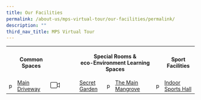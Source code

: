 ```yaml
---
title: Our Facilities
permalink: /about-us/mps-virtual-tour/our-facilities/permalink/
description: ""
third_nav_title: MPS Virtual Tour
---
```

<table style="width:100%">
  <tr>
		<th></th>
		<th>Common Spaces</th>
		<th></th>
    <th colspan="4"><p align = "center">Special Rooms & <br>eco-Environment Learning Spaces</p></th>
		<th></th>
    <th>Sport Facilities</th>
  </tr>
  <tr>
    <td>p</td>
		<td><a href = "https://photos.google.com/share/AF1QipPLor48tf09MERr6KE1aIKiIYpKg4qGTSVlwH62obbQP-FyEsDhBu0G2Mu-eRIkew/photo/AF1QipOJFiVITfMrmCU3dUj2T6E8VyNQYjxJzuZojB4M?key=ODdfM2VYeWd4TmlSMkpJM2hkVENVaTN3Q2FoVXV3">Main Driveway<br></a></td>
		<td><img src="/images/About%20As/Virtual%20Tour/camera.jpg" style="width: 40%; height: 50%"/></td>
		<td><a href = "https://photos.google.com/share/AF1QipPUw3RQfWy4pwbOGX3jBLjm5k_hEd9XOmQaamTwUKTj2fPR_dNVXWtlLsWQQzq7aQ/photo/AF1QipPzpXs5-aQRh9tgdEZwrs9zahVVrS9y6cZBB-zz?key=dWNpYndLUEV4N0FCeUxQQVdqNFNzWnNTdDhqRmZR">Secret Garden</a></td>
		<td>p</td>
		<td><a href = "https://photos.google.com/share/AF1QipPhDKUFIWMvBwOHzYP8uDFerX1ma_87ZKnE4XGaal4BzpQsu81QKwSGX7gjuy6hyg/photo/AF1QipMPQYzcYvPc_sMQdCOZR8sd2jAjLO9ka-co0QUn?key=Q1ZzcFpBanJjdWt1VmpqTnA5YmZPUnNPTVg1cTZ3">The Main Mangrove</a></td>
		<td></td>
		<td>p</td>
		<td><a href = "https://photos.google.com/share/AF1QipMgurMuj0YkJoy1FfMz4xebRBKnGVpgvfuzk5BdqXvLeTj_Gn53blYOEpl_1H6JWw/photo/AF1QipPwOfFaDDo5hCo0xoV2peceJI9Xc446fpDoHUb_?key=RTBqeHo3Xy1BMnFSZDdqX19LZ1gyOWRpRWgyVmV3">Indoor Sports Hall</a></td>
  </tr>
</table>
